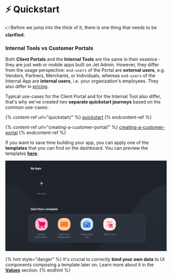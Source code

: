 # ⚡ Quickstart

👉Before we jump into the thick of it, there is one thing that needs to be **clarified**:

### Internal Tools vs Customer Portals

Both **Client Portals** and the **Internal Tools** are the same in their essence - they are just web or mobile apps built on Jet Admin. However, they differ from the usage perspective: `end-users` of the Portal are **external users**, e.g. Vendors, Partners, Merchants, or Individuals, whereas `end-users` of the Internal App are **internal users**, i.e. your organization's employees. They also differ in [pricing](https://www.jetadmin.io/pricing/).

Typical use-cases for the Client Portal and for the Internal Tool also differ, that's why we've created two **separate quickstart journeys** based on the common use-cases:

{% content-ref url="quickstart/" %}
[quickstart](quickstart/)
{% endcontent-ref %}

{% content-ref url="creating-a-customer-portal/" %}
[creating-a-customer-portal](creating-a-customer-portal/)
{% endcontent-ref %}

If you want to save time building your app, you can apply one of the **templates** that you can find on the dashboard. You can preview the templates [**here**](https://www.jetadmin.io/templates).

![](../.gitbook/assets/fykcgj.JPG)

{% hint style="danger" %}
It's crucial to correctly **bind your own data** to UI components composing a template later on. Learn more about it in the [**Values**](../user-guide/parameters/) section.
{% endhint %}
